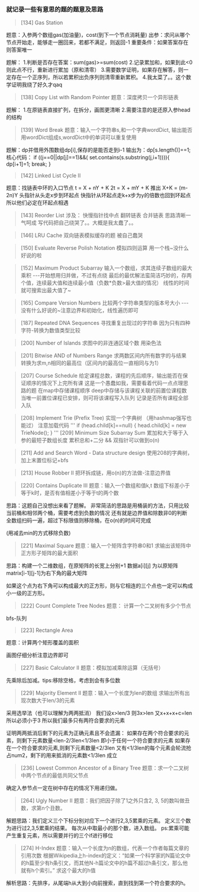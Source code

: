 ### 就记录一些有意思的题的题意及思路

>  [134] Gas Station

题意：入参两个数组gas(加油量)，cost(到下一个节点消耗量)
出参：求问从哪个节点开始走，能够走一圈回来，若都不满足，则返回-1
重要条件：如果答案存在则答案唯一

题解：
1.判断是否存在答案：sum(gas)>=sum(cost)
2.记录累加和，如果到此<0则此点不行，重新进行累加（原和清零）
3.需要数学证明，如果存在解答，则一定存在一个正序列，所以若累积出负序列则清零重新累积。
4.我太菜了。。这个数学证明我绕了好久才qaq

>  [138] Copy List with Random Pointer
题意：深度拷贝一个异形链表

题解：
1.在原链表直接扩列，在拆分，画图更清晰
2.需要注意的是还原入参head的结构

> [139] Word Break
题意：输入一个字符串s,和一个字典wordDict,
输出能否用wordDict组成s,wordDict中的单词可以重复使用

题解：dp并借用外围数组dp[i],保存的是能否走到i-1
输出为：dp[s.length()]==1;
核心代码：
if ((j==0||dp[j]==1)&&(
        set.contains(s.substring(j,i+1)))){
        dp[i+1]=1;
        break;
    }

> [142] Linked List Cycle II

题意：找链表中环的入口节点
t = X + nY + K
2t = X + mY + K
推出
X+K  =  (m-2n)Y 
头指针从头走x步到环起点
快指针从环起点走k+x步为y的倍数也回到环起点
所以他们必定在环起点相遇

> [143] Reorder List
涉及：
快慢指针找中点
翻转链表
合并链表
思路清晰一气呵成
写代码把自己绕哭了。。大概是我太蠢了。。

> [146] LRU Cache
双向链表模拟缓存的题
被自己蠢哭

> [150] Evaluate Reverse Polish Notation
模拟四则运算
用一个栈~没什么好说的啦

> [152] Maximum Product Subarray
输入一个数组，求其连续子数组的最大乘积
---开始想用归并做，不过有点绕
最后的最优解法蛮简洁巧妙的，存两个值，连续最大值和连续最小值（负数*负数>最大值的情况）
线性的时间就可搜索出最大值了~

> [165] Compare Version Numbers
比较两个字符串类型的版本号大小
---没有什么好说的~注意边界和初始化，线性遍历即可

> [187] Repeated DNA Sequences
寻找重复出现过的字符串
因为只有四种字符-转换为数值类型比较

> [200] Number of Islands
求图中的非连通区域个数
用染色法

> [201] Bitwise AND of Numbers Range
求两数区间内所有数字的与结果
转换为求m,n相同的最高位（区间内的最高位一直相同与为1）

> [207] Course Schedule
给定课程总数，课程的先后顺序，输出能否在保证顺序的情况下上完所有课
这是一个愚蠢如我，需要看着代码一点点理思路的题
在map中存储课程顺序
deep中存储与该课程关联的前置位课程数
当唯一前置位课程已安排，则可将该课程写入队列
记录是否所有课程全部入队

> [208] Implement Trie (Prefix Tree)
实现一个字典树
（用hashmap强写也能过）
注意加载代码
'''
if (head.child[k]==null)
{
    head.child[k] = new TrieNode();
}
'''
> [209] Minimum Size Subarray Sum
累加和大于等于入参的最短子数组长度
累积总和+二分
&& 双指针可以做到o(n)

> [211] Add and Search Word - Data structure design
使用208的字典树，加上末置位标记+bfs

> [213] House Robber II
把环拆成链，用o(n)的方法做-注意边界值

> [220] Contains Duplicate III
题意：输入一个数组和值k,t
数组下标差小于等于k时，是否有值相差小于等于t的两个数

思路：这题自己没想出来看了题解。
非常简洁的思路是用桶装的方法，只用比较当前桶和相邻两个桶，需要考虑到负数的情况
还有就是边界值和除数非0的判断
全数组扫码一遍，超过下标限值则移除桶，在o(n)的时间可完成

(用减去min的方式移除负数)

> [221] Maximal Square
题意：输入一个矩阵含字符串0和1
求输出该矩阵中正方形子矩阵的最大面积

思路：构建一个二维数组，在原矩阵的长宽上分别+1
数据a[i][j] 为以原矩阵matrix[i-1][j-1]为右下角的最大矩阵

如果这个点为右下角可以构成最大的正方形，则与它相连的三个点也一定可以构成小一级的正方形。

> [222] Count Complete Tree Nodes
题意： 计算一个二叉树有多少个节点

bfs-队列

> [223] Rectangle Area

题意：计算两个矩形覆盖的面积

画图仔细分析注意边界即可


> [227] Basic Calculator II
题意：模拟加减乘除运算（无括号）

先乘除后加减。tips:移除空格，考虑到会有多位数

> [229] Majority Element II
题意：输入一个长度为len的数组
求输出所有出现次数大于len/3的元素

采用选举法（也可以理解为两两抵消）
 我们设x>len/3
 则3x>len
 又x+x+x+c=len 所以必须小于3
 所以我们最多只有两符合要求的元素

 证明两两抵消后剩下的元素为正确元素且不会遗漏：
 如果存在两个符合要求的元素，则剩下元素数量<len-2/3len<1/3len 即小于任何一个符合要求的元素
 如果存在一个符合要求的元素,则剩下元素数量<2/3len
 又有<1/3len的每个元素会轮流抢占num2，剩下的用来抵消的元素数<1/3len 成立

> [236] Lowest Common Ancestor of a Binary Tree
题意：求一个二叉树中两个节点的最低共同父节点

确定入参节点一定在树中存在的情况下用递归做。

> [264] Ugly Number II
题意：我们把因子除了1之外只含2, 3, 5的数叫做丑数，求第n个丑数。

解题思路：我们定义三个下标分别对应下一个进行2,3,5累乘的元素。
定义三个数为进行过2,3,5累乘的结果。
每次从中取最小的那个数，进入数组。
ps:累乘可能产生重复元素，所以需要并行的三个if进行移位

> [274] H-Index
题意：输入一个长度为n的数组，代表一个作者每篇文章的引用次数
根据Wikipedia上h-index的定义：“如果一个科学家的N篇论文中的h篇至少有h条引文，而其他N-h篇论文中的h篇不超过h条引文，那么他就有h个索引。”
求这个最大的h值

解析思路：先排序，从尾端h从大到小向前搜索，直到找到第一个符合要求的h。
